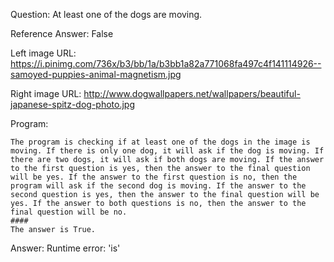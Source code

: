 Question: At least one of the dogs are moving.

Reference Answer: False

Left image URL: https://i.pinimg.com/736x/b3/bb/1a/b3bb1a82a771068fa497c4f141114926--samoyed-puppies-animal-magnetism.jpg

Right image URL: http://www.dogwallpapers.net/wallpapers/beautiful-japanese-spitz-dog-photo.jpg

Program:

```
The program is checking if at least one of the dogs in the image is moving. If there is only one dog, it will ask if the dog is moving. If there are two dogs, it will ask if both dogs are moving. If the answer to the first question is yes, then the answer to the final question will be yes. If the answer to the first question is no, then the program will ask if the second dog is moving. If the answer to the second question is yes, then the answer to the final question will be yes. If the answer to both questions is no, then the answer to the final question will be no.
####
The answer is True.
```
Answer: Runtime error: 'is'

